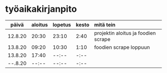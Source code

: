 # työaikakirjanpito
 
| päivä   | aloitus | lopetus | kesto |mitä tein |
| :------:|:--------|:--------|:------|:---------|
| 12.8.20 | 20:30   |  23:10  | 2:40  |projektin aloitus ja foodien scrape |
| 13.8.20 | 09:20   |  10:30  | 1:10  |foodien scrape loppuun |
| 13.8.20 | 17:40   |  --:--  | -:--  | |
| --.8.20 | --:--   |  --:--  | -:--  ||